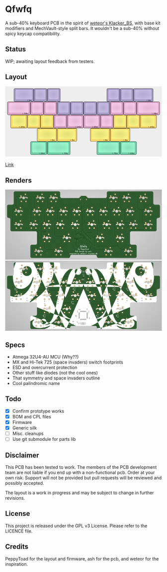 # Qfwfq

A sub-40% keyboard PCB in the spirit of [weteor's Klacker_BS](https://github.com/weteor/Klacker_BS), with base kit modifiers and MechVault-style split bars. It wouldn't be a sub-40% without spicy keycap compatibility.

## Status
WIP; awaiting layout feedback from testers.

## Layout
<img width="800" alt="KLE preview" src="Exports/Images/QfwfQ layout.png">

<a href="http://www.keyboard-layout-editor.com/#/gists/0c9cab4e35c557366dce358b5a9cf5c8">Link<a>

## Renders
<img width="800" alt="Top view" src="Exports/Images/QfwfQ Top Render.png">
<img width="800" alt="Bottom view" src="Exports/Images/QfwfQ Bottom Render.png">

## Specs
* Atmega 32U4-AU MCU (Why??)
* MX and Hi-Tek 725 (space invaders) switch footprints
* ESD and overcurrent protection
* Other stuff like diodes (not the cool ones)
* That symmetry and space invaders outline
* Cool palindromic name

## Todo
- [x] Confirm prototype works
- [x] BOM and CPL files
- [x] Firmware
- [x] Generic silk
- [ ] Misc. cleanups
- [ ] Use git submodule for parts lib

## Disclaimer

This PCB has been tested to work. The members of the PCB development team are not liable if you end up with a non-functional pcb. Order at your own risk. Support will not be provided but pull requests will be reviewed and possibly accepted.

The layout is a work in progress and may be subject to change in further revisions.

## License

This project is released under the GPL v3 License. Please refer to the LICENCE file.

## Credits

PeppyToad for the layout and firmware, ash for the pcb, and weteor for the inspiration.
